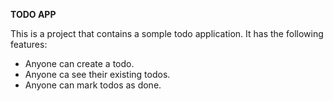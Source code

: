  **TODO APP**

 This is a project that contains a somple todo application.
 It has the following features:
 
- Anyone can create a todo.
- Anyone ca see their existing todos.
- Anyone can mark todos as done.
 

